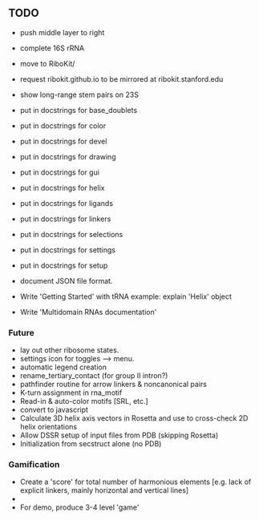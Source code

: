 ## TODO
* push middle layer to right
* complete 16S rRNA
* move to RiboKit/
* request ribokit.github.io to be mirrored at ribokit.stanford.edu

* show long-range stem pairs on 23S
* put in docstrings for base_doublets
* put in docstrings for color
* put in docstrings for devel
* put in docstrings for drawing
* put in docstrings for gui
* put in docstrings for helix
* put in docstrings for ligands
* put in docstrings for linkers
* put in docstrings for selections
* put in docstrings for settings
* put in docstrings for setup
* document JSON file format.

* Write 'Getting Started' with tRNA example: explain 'Helix' object
* Write 'Multidomain RNAs documentation'

### Future
* lay out other ribosome states.
* settings icon for toggles --> menu.
* automatic legend creation
* rename_tertiary_contact (for group II intron?)
* pathfinder routine for arrow linkers & noncanonical pairs
* K-turn assignment in rna_motif
* Read-in & auto-color motifs [SRL, etc.]
* convert to javascript
* Calculate 3D helix axis vectors in Rosetta and use to cross-check 2D helix orientations
* Allow DSSR setup of input files from PDB (skipping Rosetta)
* Initialization from secstruct alone (no PDB)

### Gamification
* Create a 'score' for total number of harmonious elements [e.g. lack of explicit linkers, mainly horizontal and vertical lines]
* 
* For demo, produce 3-4 level 'game' 

